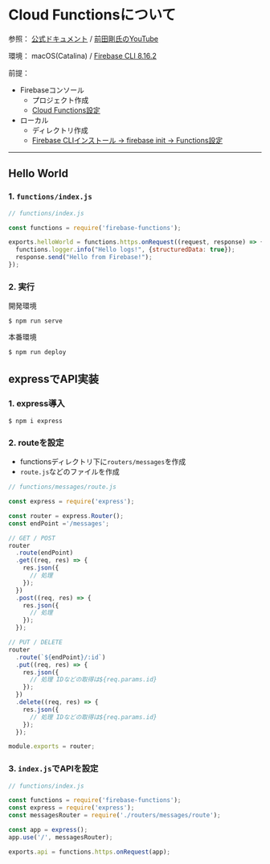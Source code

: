 # Cloud Functionsについて

参照：
[公式ドキュメント](https://firebase.google.com/docs/functions?hl=ja) / 
[前田剛氏のYouTube](https://www.youtube.com/watch?v=PmRUHEnsVQ8)

環境：
macOS(Catalina) / [Firebase CLI 8.16.2](https://firebase.google.cn/docs/cli?hl=ja)

前提：
- Firebaseコンソール
  - プロジェクト作成
  - [Cloud Functions設定](https://firebase.google.com/docs/functions/get-started?hl=ja)
- ローカル
  - ディレクトリ作成
  - [Firebase CLIインストール → firebase init → Functions設定](https://firebase.google.cn/docs/cli?hl=ja#install-cli-mac-linux)

---

## Hello World

### 1. `functions/index.js`
```JavaScript
// functions/index.js

const functions = require('firebase-functions');

exports.helloWorld = functions.https.onRequest((request, response) => {
  functions.logger.info("Hello logs!", {structuredData: true});
  response.send("Hello from Firebase!");
});
```

### 2. 実行

開発環境
```
$ npm run serve
```

本番環境
```
$ npm run deploy
```

## expressでAPI実装

### 1. express導入
```
$ npm i express
```

### 2. routeを設定
  - functionsディレクトリ下に`routers/messages`を作成
  - `route.js`などのファイルを作成

```JavaScript
// functions/messages/route.js

const express = require('express');

const router = express.Router();
const endPoint ='/messages';

// GET / POST
router
  .route(endPoint)
  .get((req, res) => {
    res.json({
      // 処理
    });
  })
  .post((req, res) => {
    res.json({
      // 処理
    });
  });

// PUT / DELETE
router
  .route(`${endPoint}/:id`)
  .put((req, res) => {
    res.json({
      // 処理 IDなどの取得は${req.params.id} 
    });
  })
  .delete((req, res) => {
    res.json({
      // 処理 IDなどの取得は${req.params.id} 
    });
  });

module.exports = router;
```

### 3. `index.js`でAPIを設定
```JavaScript
// functions/index.js

const functions = require('firebase-functions');
const express = require('express');
const messagesRouter = require('./routers/messages/route');

const app = express();
app.use('/', messagesRouter);

exports.api = functions.https.onRequest(app);
```